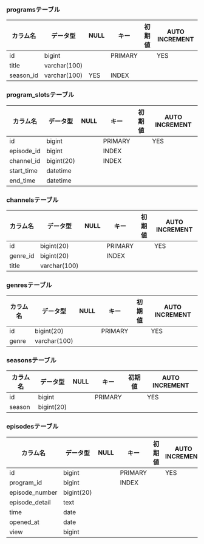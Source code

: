 ### programsテーブル
|カラム名|データ型|NULL|キー|初期値|AUTO INCREMENT|
| ---- | ---- | ---- | ---- | ---- | ---- |
|id|bigint||PRIMARY||YES|
|title|varchar(100)|||||
|season_id|varchar(100)|YES|INDEX|||

### program_slotsテーブル
|カラム名|データ型|NULL|キー|初期値|AUTO INCREMENT|
| ---- | ---- | ---- | ---- | ---- | ---- |
|id|bigint||PRIMARY||YES|
|episode_id|bigint||INDEX|||
|channel_id|bigint(20)||INDEX|||
|start_time|datetime|||||
|end_time|datetime|||||


### channelsテーブル
|カラム名|データ型|NULL|キー|初期値|AUTO INCREMENT|
| ---- | ---- | ---- | ---- | ---- | ---- |
|id|bigint(20)||PRIMARY||YES|
|genre_id|bigint(20)||INDEX|||
|title|varchar(100)|||||

### genresテーブル
|カラム名|データ型|NULL|キー|初期値|AUTO INCREMENT|
| ---- | ---- | ---- | ---- | ---- | ---- |
|id|bigint(20)||PRIMARY||YES|
|genre|varchar(100)|||||

### seasonsテーブル
|カラム名|データ型|NULL|キー|初期値|AUTO INCREMENT|
| ---- | ---- | ---- | ---- | ---- | ---- |
|id|bigint||PRIMARY||YES|
|season|bigint(20)|||||

### episodesテーブル
|カラム名|データ型|NULL|キー|初期値|AUTO INCREMENT|
| ---- | ---- | ---- | ---- | ---- | ---- |
|id|bigint||PRIMARY||YES|
|program_id|bigint||INDEX|||
|episode_number|bigint(20)|||||
|episode_detail|text|||||
|time|date|||||
|opened_at|date|||||
|view|bigint|||||


